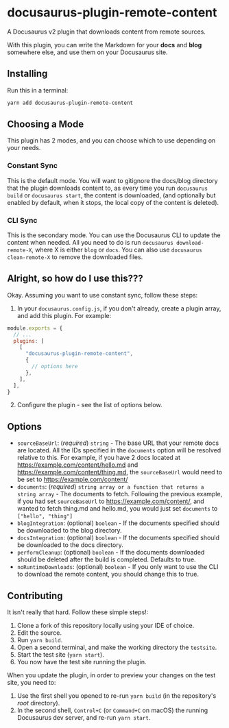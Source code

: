 # docusaurus-plugin-remote-content

A Docusaurus v2 plugin that downloads content from remote sources.

With this plugin, you can write the Markdown for your **docs** and **blog** somewhere else, and use them on your Docusaurus site.

## Installing

Run this in a terminal:

```bash
yarn add docusaurus-plugin-remote-content
```

## Choosing a Mode

This plugin has 2 modes, and you can choose which to use depending on your needs.

### Constant Sync

This is the default mode.
You will want to gitignore the docs/blog directory that the plugin downloads content to,
as every time you run `docusaurus build` or `docusaurus start`, the content is downloaded,
(and optionally but enabled by default, when it stops, the local copy of the content is deleted).

### CLI Sync

This is the secondary mode. You can use the Docusaurus CLI to update the content when needed.
All you need to do is run `docusaurus download-remote-X`, where X is either `blog` or `docs`.
You can also use `docusaurus clean-remote-X` to remove the downloaded files.

## Alright, so how do I use this???

Okay. Assuming you want to use constant sync, follow these steps:

1. In your `docusaurus.config.js`, if you don't already, create a plugin array, and add this plugin. For example:

```javascript
module.exports = {
  // ...
  plugins: [
    [
      "docusaurus-plugin-remote-content",
      {
        // options here
      },
    ],
  ],
}
```

2. Configure the plugin - see the list of options below.

## Options

- `sourceBaseUrl`: (_required_) `string` - The base URL that your remote docs are located.
  All the IDs specified in the `documents` option will be resolved relative to this.
  For example, if you have 2 docs located at https://example.com/content/hello.md and https://example.com/content/thing.md,
  the `sourceBaseUrl` would need to be set to https://example.com/content/
- `documents`: (_required_) `string array or a function that returns a string array` - The documents to fetch.
  Following the previous example, if you had set `sourceBaseUrl` to https://example.com/content/,
  and wanted to fetch thing.md and hello.md, you would just set `documents` to `["hello", "thing"]`
- `blogIntegration`: (optional) `boolean` - If the documents specified should be downloaded to the blog directory.
- `docsIntegration`: (optional) `boolean` - If the documents specified should be downloaded to the docs directory.
- `performCleanup`: (optional) `boolean` - If the documents downloaded should be deleted after the build is completed. Defaults to true.
- `noRuntimeDownloads`: (optional) `boolean` - If you only want to use the CLI to download the remote content, you should change this to true.

## Contributing

It isn't really that hard. Follow these simple steps!:

1. Clone a fork of this repository locally using your IDE of choice.
2. Edit the source.
3. Run `yarn build`.
4. Open a second terminal, and make the working directory the `testsite`.
5. Start the test site (`yarn start`).
6. You now have the test site running the plugin.

When you update the plugin, in order to preview your changes on the test site, you need to:

1. Use the first shell you opened to re-run `yarn build` (in the repository's _root_ directory).
2. In the second shell, `Control+C` (or `Command+C` on macOS) the running Docusaurus dev server, and re-run `yarn start`.
